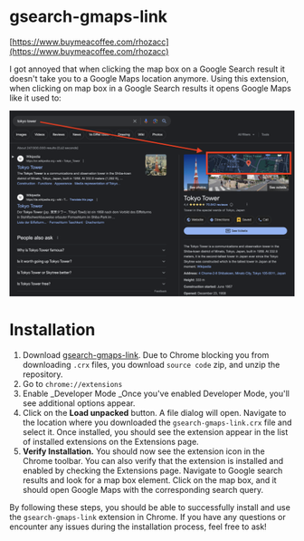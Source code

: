 # gsearch-gmaps-link

[https://www.buymeacoffee.com/rhozacc](https://www.buymeacoffee.com/rhozacc)

I got annoyed that when clicking the map box on a Google Search result it doesn't take you to a Google Maps location anymore. Using this extension, when clicking on map box in a Google Search results it opens Google Maps like it used to:

![](example.png)

# Installation

1. Download [gsearch-gmaps-link](https://github.com/rhozacc/gsearch-gmaps-link/archive/refs/tags/v1.zip). Due to Chrome blocking you from downloading `.crx` files, you download `source code` zip, and unzip the repository.
2. Go to `chrome://extensions`
3. Enable \_Developer Mode \_Once you've enabled Developer Mode, you'll see additional options appear.
4. Click on the **Load unpacked** button. A file dialog will open. Navigate to the location where you downloaded the `gsearch-gmaps-link.crx` file and select it. Once installed, you should see the extension appear in the list of installed extensions on the Extensions page.
5. **Verify Installation.** You should now see the extension icon in the Chrome toolbar. You can also verify that the extension is installed and enabled by checking the Extensions page. Navigate to Google search results and look for a map box element. Click on the map box, and it should open Google Maps with the corresponding search query.

By following these steps, you should be able to successfully install and use the `gsearch-gmaps-link` extension in Chrome. If you have any questions or encounter any issues during the installation process, feel free to ask!
